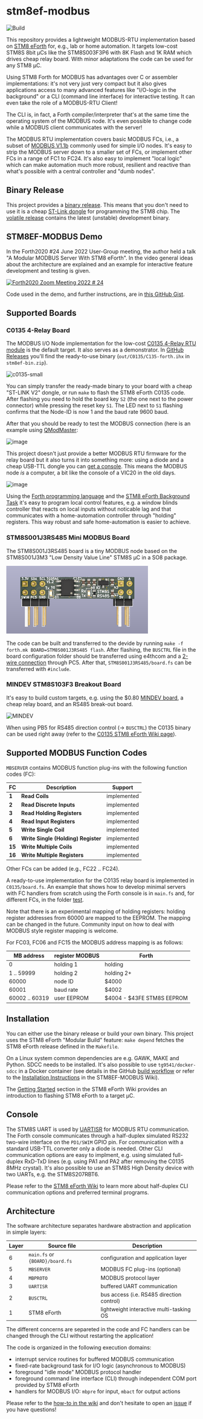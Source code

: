 # stm8ef-modbus
![Build](https://github.com/TG9541/stm8ef-modbus/actions/workflows/build.yml/badge.svg)

This repository provides a lightweight MODBUS-RTU implementation based on [STM8 eForth](https://github.com/TG9541/stm8ef/wiki) for, e.g., lab or home automation. It targets low-cost STM8S 8bit µCs like the STM8S003F3P6 with 8K Flash and 1K RAM which drives cheap relay board. With minor adaptations the code can be used for any STM8 µC.

Using STM8 Forth for MODBUS has advantages over C or assembler implementations: it's not very just very compact but it also gives applications access to many advanced features like "I/O-logic in the background" or a CLI (command line interface) for interactive testing. It can even take the role of a MODBUS-RTU Client!

The CLI is, in fact, a Forth compiler/interpreter that's at the same time the operating system of the MODBUS node. It's even possible to change code while a MODBUS client communicates with the server!

The MODBUS RTU implementation covers basic MODBUS FCs, i.e., a subset of [MODBUS V1.1b](http://www.modbus.org/docs/Modbus_Application_Protocol_V1_1b.pdf) commonly used for simple I/O nodes. It's easy to strip the MODBUS server down to a smaller set of FCs, or implement other FCs in a range of FC1 to FC24. It's also easy to implement "local logic" which can make automation much more robust, resilient and reactive than what's possible with a central controller and "dumb nodes".

## Binary Release

This project provides a [binary release](https://github.com/TG9541/stm8ef-modbus/releases). This means that you don't need to use it is a cheap [ST-Link dongle](https://www.aliexpress.com/wholesale?SearchText=stlink) for programming the STM8 chip. The [volatile release](https://github.com/TG9541/stm8ef-modbus/releases/tag/volatile) contains the latest (unstable) development binary.


## STM8EF-MODBUS Demo

In the Forth2020 #24 June 2022 User-Group meeting, the author held a talk "A Modular MODBUS Server With STM8 eForth". In the video general ideas about the architecture are explained and an example for interactive feature development and testing is given.   

[![Forth2020 Zoom Meeting 2022 # 24](https://user-images.githubusercontent.com/5466977/175802574-2b507519-3559-4804-ba67-3abe5bd70a3e.png)](https://www.youtube.com/watch?v=noVSeWeVmmw)

Code used in the demo, and further instructions, are in [this GitHub Gist](https://gist.github.com/TG9541/9a1137693abecdc8fcb4cc63b7dd0edb).

## Supported Boards

### C0135 4-Relay Board

The MODBUS I/O Node implementation for the low-cost [C0135 4-Relay RTU module][C0135] is the default target. It also serves as a demonstrator. In [GitHub Releases](https://github.com/TG9541/stm8ef-modbus/releases) you'll find the ready-to-use binary (`out/C0135/C135-forth.ihx` in `stm8ef-bin.zip`).

[C0135]: https://github.com/TG9541/stm8ef/wiki/Board-C0135

![c0135-small](https://user-images.githubusercontent.com/5466977/52519844-fb3c6580-2c61-11e9-8f36-5a031338e6e5.png)

You can simply transfer the ready-made binary to your board with a cheap "ST-LINK V2" dongle, or run `make` to flash the STM8 eForth C0135 code. After flashing you need to hold the board key `S2` (the one next to the power connector) while pressing the reset key `S1`. The LED next to `S1` flashing confirms that the Node-ID is now 1 and the baud rate 9600 baud.

After that you should be ready to test the MODBUS connection (here is an example using [QModMaster](https://sourceforge.net/projects/qmodmaster/): 

![image](https://user-images.githubusercontent.com/5466977/80449110-8ca6fe80-891e-11ea-9f99-8d6adf6b5160.png)

This project doesn't just provide a better MODBUS RTU firmware for the relay board but it also turns it into something more: using a diode and a cheap USB-TTL dongle you can [get a console][TWOWIRE]. This means the MODBUS node *is* a computer, a bit like the console of a VIC20 in the old days.

![image](https://user-images.githubusercontent.com/5466977/80796849-917ae500-8ba0-11ea-843b-96307026f7a8.png)

Using the [Forth programming language][EForthProgramming] and the [STM8 eForth Background Task][BACKGROUNDTASK] it's easy to program local control features, e.g. a window blinds controller that reacts on local inputs without noticable lag and that communicates with a home-automation controller through "holding" registers. This way robust and safe home-automation is easier to achieve.

[TWOWIRE]: https://github.com/TG9541/stm8ef/wiki/STM8-eForth-Programming-Tools#using-a-serial-interface-for-2-wire-communication
[BACKGROUNDTASK]: https://github.com/TG9541/stm8ef/wiki/STM8-eForth-Background-Task
[EForthProgramming]: https://github.com/TG9541/stm8ef/wiki/STM8-eForth-Programming

### STM8S001J3RS485 Mini MODBUS Board

The STM8S001J3RS485 board is a tiny MODBUS node based on the STM8S001J3M3 "Low Density Value Line" STM8S µC in a SO8 package.

[![STM8S001J3RS485](https://raw.githubusercontent.com/TG9541/stm8s001rs485/master/doc/STM8S001J3_RS485_front.png)](https://github.com/TG9541/stm8s001rs485)

The code can be built and transferred to the devide by running `make -f forth.mk BOARD=STM8S001J3RS485 flash`. After flashing, the `BUSCTRL` file in the board configuration folder should be transferred using e4thcom and a [2-wire connection][TWOWIRE] through PC5. After that, `STM8S001J3RS485/board.fs` can be transferred with `#include`.

### MINDEV STM8S103F3 Breakout Board
It's easy to build custom targets, e.g. using the $0.80 [MINDEV board](https://github.com/TG9541/stm8ef/wiki/Breakout-Boards#stm8s103f3p6-breakout-board), a cheap relay board, and an RS485 break-out board.

![MINDEV](https://camo.githubusercontent.com/82bd480f176951de9a469e134f543a6570f48597/68747470733a2f2f616530312e616c6963646e2e636f6d2f6b662f485442314e6642615056585858586263587058587136785846585858362f357063732d6c6f742d53544d3853313033463350362d73797374656d2d626f6172642d53544d38532d53544d382d646576656c6f706d656e742d626f6172642d6d696e696d756d2d636f72652d626f6172642e6a70675f323230783232302e6a7067)

When using PB5 for RS485 direction control (-> `BUSCTRL`) the C0135 binary can be used right away (refer to the [C0135 STM8 eForth Wiki page][C0135]).

## Supported MODBUS Function Codes

`MBSERVER` contains MODBUS function plug-ins with the following function codes (FC):

FC | Description | Support
-|-|-
**1** | **Read Coils** | implemented
**2** | **Read Discrete Inputs** | implemented
**3** | **Read Holding Registers** | implemented
**4** | **Read Input Registers** | implemented
**5** | **Write Single Coil** | implemented
**6** | **Write Single (Holding) Register** | implemented
**15** | **Write Multiple Coils** | implemented
**16** | **Write Multiple Registers** | implemented

Other FCs can be added (e.g., FC22 .. FC24).

A ready-to-use implementation for the C0135 relay board is implemented in `C0135/board.fs`. An example that shows how to develop minimal servers with FC handlers from scratch using the Forth console is in `main.fs` and, for different FCs, in the folder [test](https://github.com/TG9541/stm8ef-modbus/tree/master/test).

Note that there is an experimental mapping of holding registers: holding register addresses from 60000 are mapped to the EEPROM. The mapping can be changed in the future. Community input on how to deal with MODBUS style register mapping is welcome.

For FC03, FC06 and FC15 the MODBUS address mapping is as follows:

MB address|register MODBUS|Forth
-|-|-
0|holding 1|holding
1 .. 59999|holding 2|holding 2+
60000|node ID|$4000
60001|baud rate|$4002
60002 .. 60319|user EEPROM|$4004 - $43FE STM8S EEPROM

## Installation

You can either use the binary release or build your own binary. This project uses the STM8 eForth "Modular Build" feature: `make depend` fetches the STM8 eForth release defined in the `Makefile`.

On a Linux system common dependencies are e.g. GAWK, MAKE and Python. SDCC needs to be installed. It's also possible to use `tg9541/docker-sdcc` in a Docker container (see details in the GitHub [build workflow](https://github.com/TG9541/stm8ef-modbus/blob/master/.github/workflows/build.yml) or refer to the [Installation Instructions](https://github.com/TG9541/stm8ef-modbus/wiki/HowTo#installation) in the STM8EF-MODBUS Wiki).

The [Getting Started](https://github.com/TG9541/stm8ef/wiki/Breakout-Boards#getting-started) section in the STM8 eForth Wiki provides an introduction to flashing STM8 eForth to a target µC.

## Console

The STM8S UART is used by [UARTISR](https://github.com/TG9541/stm8ef-modbus/blob/master/UARTISR) for MODBUS RTU communication. The Forth console communicates through a half-duplex simulated RS232 two-wire interface on the `PD1/SWIM` GPIO pin. For communication with a standard USB-TTL converter only a diode is needed. Other CLI communication options are easy to implment, e.g. using simulated full-duplex RxD-TxD lines (e.g. using PA1 and PA2 after removing the C0135 8MHz crystal). It's also possible to use an STM8S High Density device with two UARTs, e.g. the STM8S207RBT6.

Please refer to the [STM8 eForth Wiki](https://github.com/TG9541/stm8ef/wiki/STM8S-Value-Line-Gadgets#other-target-boards) to learn more about half-duplex CLI communication options and preferred terminal programs.

## Architecture

The software architecture separates hardware abstraction and application in simple layers:

Layer|Source file|Description
-|-|-
6|`main.fs` or `{BOARD}/board.fs`|configuration and application layer
5|`MBSERVER`|MODBUS FC plug-ins (optional)
4|`MBPROTO`|MODBUS protocol layer
3|`UARTISR`|buffered UART communication
2|`BUSCTRL`|bus access (i.e. RS485 direction control)
1|STM8 eForth|lightweight interactive multi-tasking OS

The different concerns are separeted in the code and FC handlers can be changed through the CLI without restarting the application!

The code is organized in the following execution domains:
* interrupt service routines for buffered MODBUS communication
* fixed-rate background task for I/O logic (asynchronous to MODBUS)
* foreground "idle mode" MODBUS protocol handler
* foreground command line interface (CLI) through independent COM port provided by STM8 eForth
* handlers for MODBUS I/O: `mbpre` for input, `mbact` for output actions

Please refer to the [how-to in the wiki](https://github.com/TG9541/stm8ef-modbus/wiki/HowTo) and don't hesitate to open an [issue](https://github.com/TG9541/stm8ef-modbus/issues) if you have questions!
